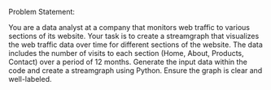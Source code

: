 Problem Statement:

You are a data analyst at a company that monitors web traffic to various
sections of its website. Your task is to create a streamgraph that visualizes
the web traffic data over time for different sections of the website.
The data includes the number of visits to each section (Home, About,
Products, Contact) over a period of 12 months.
Generate the input data within the code and create a streamgraph using
Python.
Ensure the graph is clear and well-labeled.

